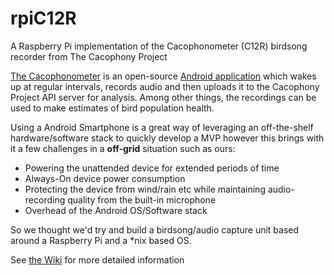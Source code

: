 # rpiC12R
A Raspberry Pi implementation of the Cacophonometer (C12R) birdsong recorder from The Cacophony Project

[The Cacophonometer](https://cacophony.org.nz/technology) is an open-source [Android application](https://github.com/TheCacophonyProject/cacophonometer) which wakes up at regular intervals, records audio and then uploads it to the Cacophony Project API server for analysis. Among other things, the recordings can be used to make estimates of bird population health.

Using a Android Smartphone is a great way of leveraging an off-the-shelf hardware/software stack to quickly develop a MVP however this brings with it a few challenges in a **off-grid** situation such as ours:
* Powering the unattended device for extended periods of time
* Always-On device power consumption
* Protecting the device from wind/rain etc while maintaining audio-recording quality from the built-in microphone
* Overhead of the Android OS/Software stack

So we thought we'd try and build a birdsong/audio capture unit based around a Raspberry Pi and a \*nix based OS.

See [the Wiki](https://github.com/geekstuffnz/rpic12r/wiki) for more detailed information

